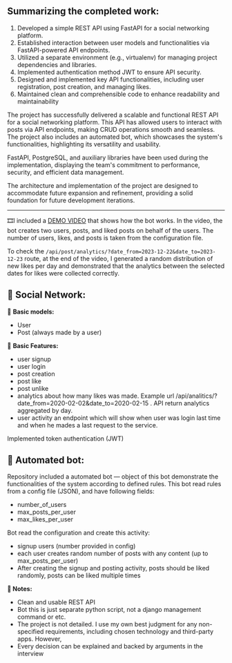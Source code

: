 ## **Summarizing the completed work:**
1. Developed a simple REST API using FastAPI for a social networking platform.
2. Established interaction between user models and functionalities via FastAPI-powered API endpoints.
3. Utilized a separate environment (e.g., virtualenv) for managing project dependencies and libraries.
4. Implemented authentication method JWT to ensure API security.
5. Designed and implemented key API functionalities, including user registration, post creation, and managing likes.
6. Maintained clean and comprehensible code to enhance readability and maintainability

The project has successfully delivered a scalable and functional REST API for a social networking platform. This API has allowed users to interact with posts via API endpoints, making CRUD operations smooth and seamless. The project also includes an automated bot, which showcases the system's functionalities, highlighting its versatility and usability.

FastAPI, PostgreSQL, and auxiliary libraries have been used during the implementation, displaying the team's commitment to performance, security, and efficient data management.

The architecture and implementation of the project are designed to accommodate future expansion and refinement, providing a solid foundation for future development iterations.
___________

🎞I included a [DEMO VIDEO](https://youtu.be/6_czcgdbpLM) that shows how the bot works. In the video, the bot creates two users, posts, and liked posts on behalf of the users. The number of users, likes, and posts is taken from the configuration file.

To check the `/api/post/analytics/?date_from=2023-12-22&date_to=2023-12-23` route, at the end of the video, I generated a random distribution of new likes per day and demonstrated that the analytics between the selected dates for likes were collected correctly.



## **🔶 Social Network:**

🔹 **Basic models:**
 - User
 - Post (always made by a user)

🔹 **Basic Features:**
 - user signup
 - user login
 - post creation
 - post like
 - post unlike
 - analytics about how many likes was made. Example url /api/analitics/?date_from=2020-02-02&date_to=2020-02-15 . API 
   return analytics aggregated by day.
 - user activity an endpoint which will show when user was login last time and when he mades a last request to the service.

Implemented token authentication (JWT)

## **🔶 Automated bot:**

Repository included a automated bot — object of this bot demonstrate the functionalities of the system according to defined rules. This bot read rules from a config file (JSON), and have following fields:
 - number_of_users
 - max_posts_per_user
 - max_likes_per_user

Bot read the configuration and create this activity:
 - signup users (number provided in config) 
 - each user creates random number of posts with any content (up to max_posts_per_user)
 - After creating the signup and posting activity, posts should be liked
   randomly, posts can be liked multiple times

**🧾 Notes:**

 - Clean and usable REST API
 - Bot this is just separate python script, not a django management command or etc.
 - The project is not detailed. I use my own best judgment for any non-specified requirements, including chosen technology and third-party apps. However,
 - Every decision can be explained and backed by arguments in the interview
